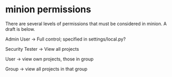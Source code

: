 minion permissions
=======

There are several levels of permissions that must be considered in minion. A draft is below.

Admin User -> Full control; specified in settings/local.py?

Security Tester -> View all projects

User -> view own projects, those in group

Group -> view all projects in that group